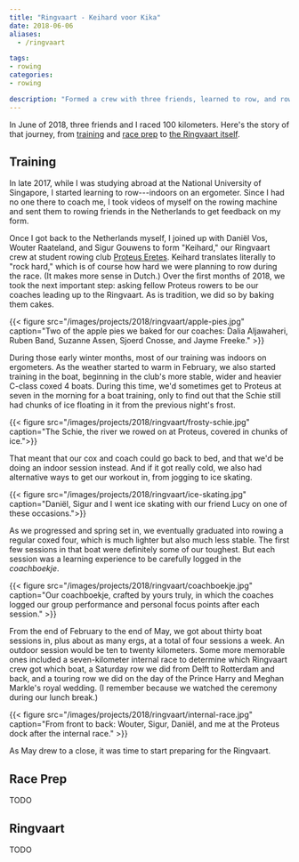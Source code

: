 ```yaml
---
title: "Ringvaart - Keihard voor Kika"
date: 2018-06-06
aliases:
  - /ringvaart

tags:
- rowing
categories:
- rowing

description: "Formed a crew with three friends, learned to row, and rowed the 2018 Ringvaart, a 100-kilometer race in which we raised money for child cancer research."
---
```


In June of 2018, three friends and I raced 100 kilometers. Here's the story of that journey, from [training](#training) and [race prep](#race-prep) to [the Ringvaart itself](#ringvaart).

## Training

In late 2017, while I was studying abroad at the National University of Singapore, I started learning to row---indoors on an ergometer. Since I had no one there to coach me, I took videos of myself on the rowing machine and sent them to rowing friends in the Netherlands to get feedback on my form.

Once I got back to the Netherlands myself, I joined up with Daniël Vos, Wouter Raateland, and Sigur Gouwens to form "Keihard," our Ringvaart crew at student rowing club [Proteus Eretes](https://proteus-eretes.nl). Keihard translates literally to "rock hard," which is of course how hard we were planning to row during the race. (It makes more sense in Dutch.) Over the first months of 2018, we took the next important step: asking fellow Proteus rowers to be our coaches leading up to the Ringvaart. As is tradition, we did so by baking them cakes.

{{< figure src="/images/projects/2018/ringvaart/apple-pies.jpg" caption="Two of the apple pies we baked for our coaches: Dalia Aljawaheri, Ruben Band, Suzanne Assen, Sjoerd Cnosse, and Jayme Freeke." >}}

During those early winter months, most of our training was indoors on ergometers. As the weather started to warm in February, we also started training in the boat, beginning in the club's more stable, wider and heavier C-class coxed 4 boats. During this time, we'd sometimes get to Proteus at seven in the morning for a boat training, only to find out that the Schie still had chunks of ice floating in it from the previous night's frost.

{{< figure src="/images/projects/2018/ringvaart/frosty-schie.jpg" caption="The Schie, the river we rowed on at Proteus, covered in chunks of ice.">}}

That meant that our cox and coach could go back to bed, and that we'd be doing an indoor session instead. And if it got really cold, we also had alternative ways to get our workout in, from jogging to ice skating.

{{< figure src="/images/projects/2018/ringvaart/ice-skating.jpg" caption="Daniël, Sigur and I went ice skating with our friend Lucy on one of these occasions.">}}

As we progressed and spring set in, we eventually graduated into rowing a regular coxed four, which is much lighter but also much less stable. The first few sessions in that boat were definitely some of our toughest. But each session was a learning experience to be carefully logged in the _coachboekje_.

{{< figure src="/images/projects/2018/ringvaart/coachboekje.jpg" caption="Our coachboekje, crafted by yours truly, in which the coaches logged our group performance and personal focus points after each session." >}}

From the end of February to the end of May, we got about thirty boat sessions in, plus about as many ergs, at a total of four sessions a week. An outdoor session would be ten to twenty kilometers. Some more memorable ones included a seven-kilometer internal race to determine which Ringvaart crew got which boat, a Saturday row we did from Delft to Rotterdam and back, and a touring row we did on the day of the Prince Harry and Meghan Markle's royal wedding. (I remember because we watched the ceremony during our lunch break.)

{{< figure src="/images/projects/2018/ringvaart/internal-race.jpg" caption="From front to back: Wouter, Sigur, Daniël, and me at the Proteus dock after the internal race." >}}

As May drew to a close, it was time to start preparing for the Ringvaart.

## Race Prep

TODO

## Ringvaart

TODO
